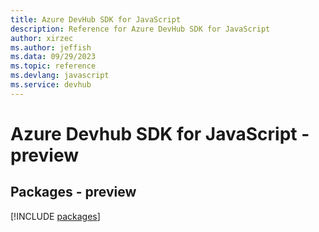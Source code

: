 ```yaml
---
title: Azure DevHub SDK for JavaScript
description: Reference for Azure DevHub SDK for JavaScript
author: xirzec
ms.author: jeffish
ms.data: 09/29/2023
ms.topic: reference
ms.devlang: javascript
ms.service: devhub
---
```

# Azure Devhub SDK for JavaScript - preview
## Packages - preview
[!INCLUDE [packages](devhub-index.md)]